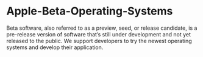 # Apple-Beta-Operating-Systems
Beta software, also referred to as a preview, seed, or release candidate, is a pre-release version of software that’s still under development and not yet released to the public. We support developers to try the newest operating systems and develop their application.
